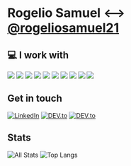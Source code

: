 # Rogelio Samuel <--> [@rogeliosamuel21](https://twitter.com/rogeliosamuel21)

## :computer: I work with

![](https://img.shields.io/badge/-Node.js-black?logo=node.js&style=for-the-badge) ![](https://img.shields.io/badge/-Javascrip-black?logo=javascript&style=for-the-badge) ![](https://img.shields.io/badge/-Typescript-black?logo=typescript&style=for-the-badge) ![](https://img.shields.io/badge/-MySQL-black?logo=mysql&style=for-the-badge) ![](https://img.shields.io/badge/-mongoDB-black?logo=mongodb&style=for-the-badge) ![](https://img.shields.io/badge/-Reactjs-black?logo=react&style=for-the-badge) ![](https://img.shields.io/badge/-Jest-black?logo=jest&style=for-the-badge) ![](https://img.shields.io/badge/-Git-black?logo=git&style=for-the-badge) ![](https://img.shields.io/badge/-GitHub-black?logo=github&style=for-the-badge) ![](https://img.shields.io/badge/-Postman-black?logo=postman&style=for-the-badge)

## Get in touch

<a href="https://www.linkedin.com/in/rogelio-samuel-moreno-corrales/" target="_blank"><img src="https://img.shields.io/badge/Rogelio Samuel-%230077B5.svg?&style=for-the-badge&logo=linkedin&logoColor=white" alt="LinkedIn"></a>
<a href="https://dev.to/rogeliosamuel621" target="_blank"><img src="https://img.shields.io/badge/rogeliosamuel621-%230A0A0A.svg?&style=for-the-badge&logo=DEV.to&logoColor=white" alt="DEV.to"></a>
<a href="https://dev.to/rogeliosamuel621" target="_blank"><img src="https://img.shields.io/badge/-@rogeliosamuel21-1ca0f1?style=for-the-badge&logo=twitter&logoColor=white&link=https://twitter.com/rogeliosamuel21" alt="DEV.to"></a>

## Stats
![All Stats](https://github-readme-stats.vercel.app/api?username=rogeliosamuel621&show_icons=true&include_all_commits=true&count_private=true&hide=contribs) ![Top Langs](https://github-readme-stats.vercel.app/api/top-langs/?username=rogeliosamuel621&layout=compact)

<!--
- 🔭 I’m currently working on ...
- 🌱 I’m currently learning ...
- 👯 I’m looking to collaborate on ...
- 🤔 I’m looking for help with ...
- 💬 Ask me about ...
- 📫 How to reach me: ...
- 😄 Pronouns: ...
- ⚡ Fun fact: ...
-->

